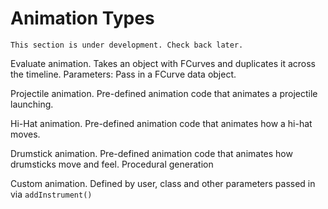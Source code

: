 # Animation Types

```{admonition} Note
This section is under development. Check back later.
```

Evaluate animation. Takes an object with FCurves and duplicates it across the timeline. Parameters: Pass in a FCurve data object.

Projectile animation. Pre-defined animation code that animates a projectile launching.

Hi-Hat animation. Pre-defined animation code that animates how a hi-hat moves.

Drumstick animation. Pre-defined animation code that animates how drumsticks move and feel. Procedural generation

Custom animation. Defined by user, class and other parameters passed in via `addInstrument()`
